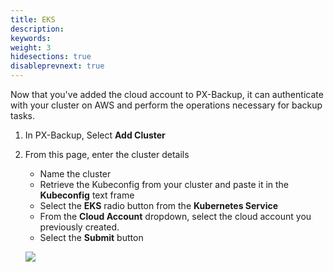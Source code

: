 ```yaml
---
title: EKS
description: 
keywords: 
weight: 3
hidesections: true
disableprevnext: true
---
```


Now that you've added the cloud account to PX-Backup, it can authenticate with your cluster on AWS and perform the operations necessary for backup tasks. 

1. In PX-Backup, Select **Add Cluster**
2. From this page, enter the cluster details
    
    * Name the cluster
    * Retrieve the Kubeconfig from your cluster and paste it in the **Kubeconfig** text frame
    * Select the **EKS** radio button from the **Kubernetes Service** 
    * From the **Cloud Account** dropdown, select the cloud account you previously created.
    * Select the **Submit** button

    ![](/img/aws-cluster-add.png)





